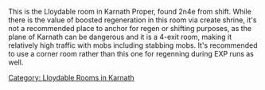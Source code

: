 This is the Lloydable room in Karnath Proper, found 2n4e from shift.
While there is the value of boosted regeneration in this room via create
shrine, it's not a recommended place to anchor for regen or shifting
purposes, as the plane of Karnath can be dangerous and it is a 4-exit
room, making it relatively high traffic with mobs including stabbing
mobs. It's recommended to use a corner room rather than this one for
regenning during EXP runs as well.

[Category: Lloydable Rooms in
Karnath](Category:_Lloydable_Rooms_in_Karnath "wikilink")
